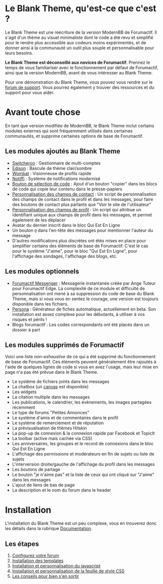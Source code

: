 # Le Blank Theme, qu'est-ce que c'est ?

Le Blank Theme est une réécriture de la version ModernBB de Forumactif. Il s'agit d'un thème au visuel minimaliste dont le code a été revu et simplifié pour le rendre plus accessible aux codeurs moins expérimentés, et de donner ainsi à la communauté un outil plus souple et personnalisable pour leurs besoins.

**Le Blank Theme est déconseillé aux novices de Forumactif**. Prennez le temps de vous familiariser avec le fonctionnement par défaut de Forumactif, ainsi que la version ModernBB, avant de vous intéresser au Blank Theme.

Pour une démonstration du Blank Theme, vous pouvez vous rendre sur le [forum de support](https://blankthemerpg.forumactif.com/). Vous pourrez également y trouver des ressources et du support pour vous aider. 

# Avant toute chose 

En tant que version modifiée de ModernBB, le Blank Theme inclut certains modules externes qui sont fréquemment utilisés dans certaines communautés, et supprime certaines options de base de Forumactif. 

## Les modules ajoutés au Blank Theme

- [Switcheroo](Documentation/module-switcheroo.md) : Gestionnaire de multi-comptes
- [Edison](Documentation/module-edison.md) : Bascule de thème clair/sombre
- [Wombat](Documentation/module-wombat.md) : Visionneuse de profils rapide
- [Notiffi](https://blankthemerpg.forumactif.com/t203-notiffi) : Système de notifications modernisé
- [Bouton de sélection de code](https://blankthemerpg.forumactif.com/t109-copy-code) : Ajout d'un bouton "copier" dans les blocs de code qui copie leur contenu dans le presse-papiers
- [Personnalisation des champs de contact](https://blankthemerpg.forumactif.com/t158-) : Un script de personnalisation des champs de contact dans le profil et dans les messages, pour faire des boutons de contact plus parlants que "Voir le site de l'utilisateur"
- [Personnalisation des champs de profil](https://blankthemerpg.forumactif.com/t188-) : Un script qui attribue un identifiant unique aux champs de profil dans les messages, et permet également de les déplacer
- Avatar du dernier inscrit dans le bloc Qui Est En Ligne
- Un bouton `@` dans l'en-tête des messages pour mentionner l'auteur du message
- D'autres modifications plus discrètes ont étés mises en place pour simplifier certains des éléments de base de Forumactif. C'est le cas pour le système "J'aime", pour le bloc "Qui Est En Ligne", pour l'affichage des sondages, l'affichage des blogs, etc. 

## Les modules optionnels 
- [Forumactif Messenger](https://blankthemerpg.forumactif.com/t76-install-messenger) : Messagerie instantanée créée par Ange Tuteur pour Forumactif Edge. La complexité de ce module et difficulté de personnalisation ont mené à sa suppression du code de base du Blank Theme, mais si vous vous en sentez le courage, une version est toujours disponible dans les fichiers.
- [Persona](https://blankthemerpg.forumactif.com/t178-) : Générateur de fiches automatique, actuellement en beta. Son installation est assez complexe pour les débutants, à utiliser à vos risques et périls !
- Blogs forumactif : Les codes correspondants ont été placés dans un dossier à part

## Les modules supprimés de Forumactif
Voici une liste *non-exhaustive* de ce qui a été supprimé du fonctionnement de base de Forumactif. Ces éléments peuvent généralement être rajoutés à l'aide de quelques lignes de code si vous en avez l'usage, mais leur mise en page n'a pas été prévue dans le Blank Theme.

- Le système de fichiers joints dans les messages
- La chatbox (un [canvas](https://ko-fi.com/s/39f2a09677) est disponible)
- Les widgets
- La citation multiple dans les messages
- Les publications, le calendrier, les évènements, les images partagées récemment
- Le type de forums "Petites Annonces"
- Le système d'amis et de commentaires dans le profil
- Le système de remerciement et de réputation
- La prévisualisation de thèmes Hitskin
- La pop-up de connexion & la connexion rapide par Facebook et TopicIt
- La toolbar (active mais cachée via CSS)
- Les anniversaires, les groupes et le record de connexions dans le bloc Qui Est En Ligne
- L'affichage des permissions et modérateurs en fin de sujets ou liste de sujets
- L'interversion droite/gauche de l'affichage du profil dans les messages
- Les boutons de partage
- Le bouton "je n'aime pas" et la liste de ceux qui ont cliqué sur "J'aime" dans les messages
- L'ajout de liens de bas de page
- La description et le nom du forum dans le header

# Installation

L'installation du Blank Theme est un peu complexe, vous en trouverez donc les détails dans la rubrique [Documentation](Documentation/).

## Les étapes

1. [Configurez votre forum](Documentation/installation-1-prerequis.md)
2. [Installation des templates](Documentation/installation-2-templates.md)
3. [Installation et personnalisation du javascript](Documentation/installation-3-javascript.md)
4. [Installation et personnalisation de la feuille de style CSS](Documentation/installation-4-styles.md)
5. [Les conseils pour bien s'en sortir](Documentation/installation-5-conseils.md)
